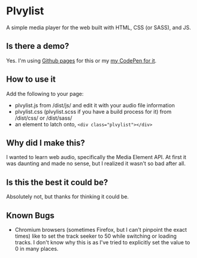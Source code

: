 # Plvylist
A simple media player for the web built with HTML, CSS (or SASS), and JS.

## Is there a demo?
Yes. I'm using [Github pages](https://troyvassalotti.github.io/plvylist) for this or my [my CodePen for it](https://codepen.io/troyvassalotti/full/ExyOgGV).

## How to use it
Add the following to your page:
- plvylist.js from /dist/js/ and edit it with your audio file information
- plvylist.css (plvylist.scss if you have a build process for it) from /dist/css/ or /dist/sass/
- an element to latch onto, `<div class="plvylist"></div>`

## Why did I make this?
I wanted to learn web audio, specifically the Media Element API. At first it was daunting and made no sense, but I realized it wasn't so bad after all.

## Is this the best it could be?
Absolutely not, but thanks for thinking it could be.

## Known Bugs
- Chromium browsers (sometimes Firefox, but I can't pinpoint the exact times) like to set the track seeker to 50 while switching or loading tracks. I don't know why this is as I've tried to explicitly set the value to 0 in many places.
